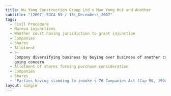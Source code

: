 ```yaml
---
title: Wu Yang Construction Group Ltd v Mao Yong Hui and Another
subtitle: "[2007] SGCA 55 / 13\_December\_2007"
tags:
  - Civil Procedure
  - Mareva injunctions
  - Whether court having jurisdiction to grant injunction
  - Companies
  - Shares
  - Allotment
  - >-
    Company diversifying business by buying over business of another company as
    going concern
  - Allotment of shares forming purchase consideration
  - Companies
  - Shares
  - 'Parties having standing to invoke s 76 Companies Act (Cap 50, 1994 Rev Ed)'
layout: single
---
```


